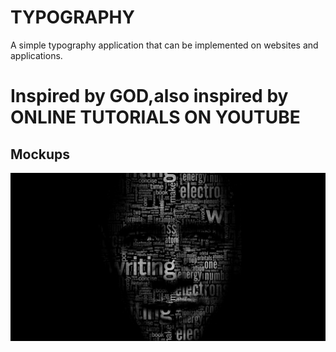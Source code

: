 # TYPOGRAPHY

A simple typography application that can be implemented on websites and applications.

# Inspired by GOD,also inspired by ONLINE TUTORIALS ON YOUTUBE 

## Mockups

<p align = "center">
<img src="mockups/obama.png">
</p>
